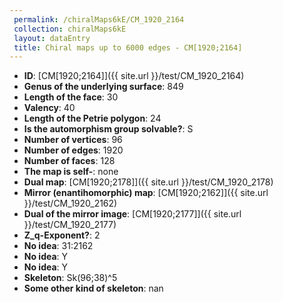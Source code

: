 ```yaml
--- 
 permalink: /chiralMaps6kE/CM_1920_2164 
 collection: chiralMaps6kE
 layout: dataEntry
 title: Chiral maps up to 6000 edges - CM[1920;2164]
---
```


- **ID**: [CM[1920;2164]]({{ site.url }}/test/CM_1920_2164)
- **Genus of the underlying surface**: 849
- **Length of the face**: 30
- **Valency**: 40
- **Length of the Petrie polygon**: 24
- **Is the automorphism group solvable?**: S
- **Number of vertices**: 96
- **Number of edges**: 1920
- **Number of faces**: 128
- **The map is self-**: none
- **Dual map**: [CM[1920;2178]]({{ site.url }}/test/CM_1920_2178)
- **Mirror (enantihomorphic) map**: [CM[1920;2162]]({{ site.url }}/test/CM_1920_2162)
- **Dual of the mirror image**: [CM[1920;2177]]({{ site.url }}/test/CM_1920_2177)
- **Z_q-Exponent?**: 2
- **No idea**:  31:2162
- **No idea**: Y
- **No idea**: Y
- **Skeleton**: Sk(96;38)^5
- **Some other kind of skeleton**: nan
